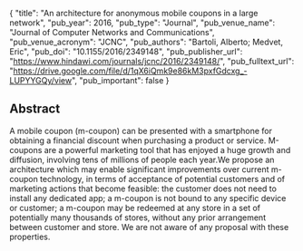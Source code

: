{
  "title": "An architecture for anonymous mobile coupons in a large network",
  "pub_year": 2016,
  "pub_type": "Journal",
  "pub_venue_name": "Journal of Computer Networks and Communications",
  "pub_venue_acronym": "JCNC",
  "pub_authors": "Bartoli, Alberto; Medvet, Eric",
  "pub_doi": "10.1155/2016/2349148",
  "pub_publisher_url": "https://www.hindawi.com/journals/jcnc/2016/2349148/",
  "pub_fulltext_url": "https://drive.google.com/file/d/1qX6iQmk9e86kM3pxfGdcxg_-LUPYYGQy/view",
  "pub_important": false
}

## Abstract
A mobile coupon (m-coupon) can be presented with a smartphone for obtaining a financial discount when purchasing a product or service. M-coupons are a powerful marketing tool that has enjoyed a huge growth and diffusion, involving tens of millions of people each year.We propose an architecture which may enable significant improvements over current m-coupon technology, in terms of acceptance of potential customers and of marketing actions that become feasible: the customer does not need to install any dedicated app; a m-coupon is not bound to any specific device or customer; a m-coupon may be redeemed at any store in a set of potentially many thousands of stores, without any prior arrangement between customer and store. We are not aware of any proposal with these properties.
